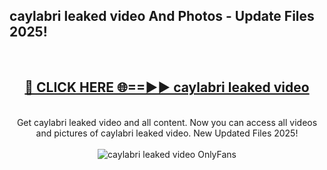 <h2>caylabri leaked video And Photos - Update Files 2025!</h2>
<br>
<div align="center">
<h2><a href="https://linkcuts.com/hfmhzwbr" rel="nofollow">🔴 CLICK HERE 🌐==►► caylabri leaked video</a></h2>
<br>
Get caylabri leaked video and all content. Now you can access all videos and pictures of caylabri leaked video. New Updated Files 2025!
<br>
<br>
<a href="https://linkcuts.com/hfmhzwbr" rel="nofollow" data-target="animated-image.originalLink"><img src="https://i.ibb.co.com/WyWwxjT/player-gif2.gif" alt="caylabri leaked video OnlyFans" style="max-width: 100%; display: inline-block;" data-target="animated-image.originalImage"></a>
</div>
<br>